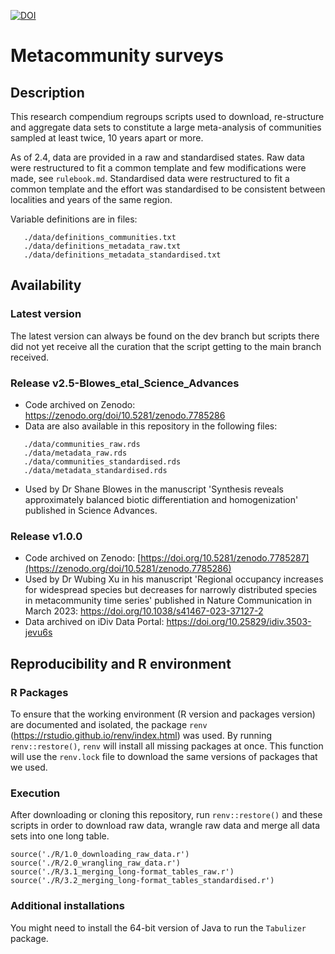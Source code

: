 
[![DOI](https://zenodo.org/badge/454080355.svg)](https://zenodo.org/badge/latestdoi/454080355)

# Metacommunity surveys

## Description

This research compendium regroups scripts used to download, re-structure and aggregate data sets to constitute a large meta-analysis of communities sampled at least twice, 10 years apart or more.  

As of 2.4, data are provided in a raw and standardised states. Raw data were restructured to fit a common template and few modifications were made, see `rulebook.md`. Standardised data were restructured to fit a common template and the effort was standardised to be consistent between localities and years of the same region.  

Variable definitions are in files:
```
   ./data/definitions_communities.txt
   ./data/definitions_metadata_raw.txt
   ./data/definitions_metadata_standardised.txt
```

## Availability
### Latest version
The latest version can always be found on the dev branch but scripts there did
not yet receive all the curation that the script getting to the main branch received.

### Release v2.5-Blowes_etal_Science_Advances 

 - Code archived on Zenodo: https://zenodo.org/doi/10.5281/zenodo.7785286
 - Data are also available in this repository in the following files:
 
 ```
    ./data/communities_raw.rds
    ./data/metadata_raw.rds
    ./data/communities_standardised.rds
    ./data/metadata_standardised.rds
 ```
 - Used by Dr Shane Blowes in the manuscript 'Synthesis reveals approximately balanced biotic differentiation and homogenization' published in Science Advances.

### Release v1.0.0

 - Code archived on Zenodo: [https://doi.org/10.5281/zenodo.7785287](https://zenodo.org/doi/10.5281/zenodo.7785286)
 - Used by Dr Wubing Xu in his manuscript 'Regional occupancy increases for widespread species but decreases for narrowly distributed species in metacommunity time series' published in Nature Communication in March 2023: https://doi.org/10.1038/s41467-023-37127-2
 - Data archived on iDiv Data Portal: https://doi.org/10.25829/idiv.3503-jevu6s


## Reproducibility and R environment
### R Packages
To ensure that the working environment (R version and packages version) are documented and isolated, the package `renv` (https://rstudio.github.io/renv/index.html) was used. By running `renv::restore()`, `renv` will install all missing packages at once. This function will use the `renv.lock` file to download the same versions of packages that we used.

### Execution
After downloading or cloning this repository, run `renv::restore()` and these scripts in order to download raw data, wrangle raw data and merge all data sets into one long table.
```
source('./R/1.0_downloading_raw_data.r')
source('./R/2.0_wrangling_raw_data.r')
source('./R/3.1_merging_long-format_tables_raw.r')
source('./R/3.2_merging_long-format_tables_standardised.r')
```

### Additional installations
You might need to install the 64-bit version of Java to run the `Tabulizer` package.
